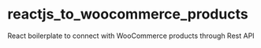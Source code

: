 # reactjs_to_woocommerce_products
React boilerplate to connect with WooCommerce products through Rest API
